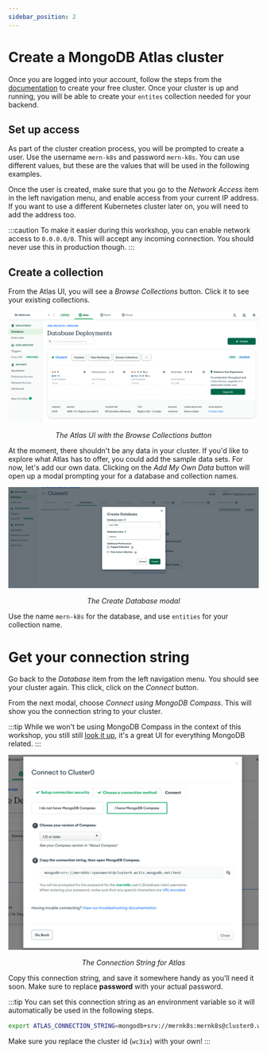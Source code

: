 ```yaml
---
sidebar_position: 2
---
```

# Create a MongoDB Atlas cluster

Once you are logged into your account, follow the steps from the [documentation](https://www.mongodb.com/docs/atlas/tutorial/deploy-free-tier-cluster/) to create your free cluster. Once your cluster is up and running, you will be able to create your `entites` collection needed for your backend.

## Set up access
As part of the cluster creation process, you will be prompted to create a user. Use the username `mern-k8s` and password `mern-k8s`. You can use different values, but these are the values that will be used in the following examples.

Once the user is created, make sure that you go to the _Network Access_ item in the left navigation menu, and enable access from your current IP address. If you want to use a different Kubernetes cluster later on, you will need to add the address too. 

:::caution
To make it easier during this workshop, you can enable network access to `0.0.0.0/0`. This will accept any incoming connection. You should never use this in production though.
:::

## Create a collection
From the Atlas UI, you will see a _Browse Collections_ button. Click it to see your existing collections.

![Browse Collections](/img/atlas/browsecollections.png#center)
_<div align="center">The Atlas UI with the Browse Collections button</div>_

At the moment, there shouldn't be any data in your cluster. If you'd like to explore what Atlas has to offer, you could add the sample data sets. For now, let's add our own data. Clicking on the _Add My Own Data_ button will open up a modal prompting your for a database and collection names. 

![Create Database Modal](/img/atlas/createdb.png#center)
_<div align="center">The Create Database modal</div>_

Use the name `mern-k8s` for the database, and use `entities` for your collection name.

# Get your connection string
Go back to the _Database_ item from the left navigation menu. You should see your cluster again. This click, click on the _Connect_ button. 

From the next modal, choose _Connect using MongoDB Compass_. This will show you the connection string to your cluster.

:::tip
While we won't be using MongoDB Compass in the context of this workshop, you still still [look it up](https://www.mongodb.com/products/compass), it's a great UI for everything MongoDB related.
:::

![Connection String](/img/atlas/connstring.png#center)
_<div align="center">The Connection String for Atlas</div>_

Copy this connection string, and save it somewhere handy as you'll need it soon. Make sure to replace **password** with your actual password.

:::tip
You can set this connection string as an environment variable so it will automatically be used in the following steps.

```bash
export ATLAS_CONNECTION_STRING=mongodb+srv://mernk8s:mernk8s@cluster0.wc3ix.mongodb.net/test
```

Make sure you replace the cluster id (`wc3ix`) with your own!
:::
